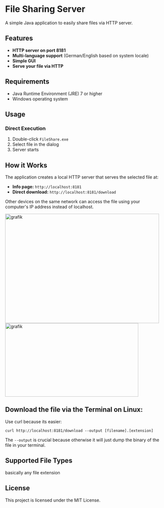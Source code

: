 # File Sharing Server

A simple Java application to easily share files via HTTP server.

## Features

- **HTTP server on port 8181**
- **Multi-language support** (German/English based on system locale)
- **Simple GUI**
- **Serve your file via HTTP**

## Requirements

- Java Runtime Environment (JRE) 7 or higher
- Windows operating system

## Usage

### Direct Execution
1. Double-click `FileShare.exe`
2. Select file in the dialog
3. Server starts

## How it Works

The application creates a local HTTP server that serves the selected file at:
- **Info page:** `http://localhost:8181`
- **Direct download:** `http://localhost:8181/download`
  
Other devices on the same network can access the file using your computer's IP address instead of localhost.

<img width="498" height="354" alt="grafik" src="https://github.com/user-attachments/assets/1bb7636f-88c8-4d3e-9773-5045359f7c05" />
<img width="431" height="238" alt="grafik" src="https://github.com/user-attachments/assets/f5a45d38-387e-41f9-99fa-50ae6dc62f6b" />

## Download the file via the Terminal on Linux:

Use curl because its easier:

`curl http://localhost:8181/download --output [filename].[extension]`

The `--output` is crucial because otherwise it will just dump the binary of the file in your terminal.

## Supported File Types

basically any file extension

## License

This project is licensed under the MIT License.
